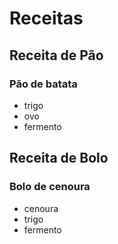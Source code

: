 # Receitas
## Receita de Pão
### Pão de batata  
 *  trigo  
 *  ovo  
 *  fermento  
## Receita de Bolo
### Bolo de cenoura
  * cenoura  
  * trigo  
  * fermento  
